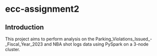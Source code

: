 # ecc-assignment2

## Introduction
This project aims to perform analysis on the  Parking_Violations_Issued_-_Fiscal_Year_2023 and NBA shot logs data using PySpark on a 3-node cluster. 
